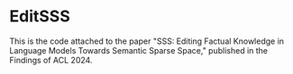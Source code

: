 # EditSSS
This is the code attached to the paper "SSS: Editing Factual Knowledge in Language Models Towards Semantic Sparse Space," published in the Findings of ACL 2024.
